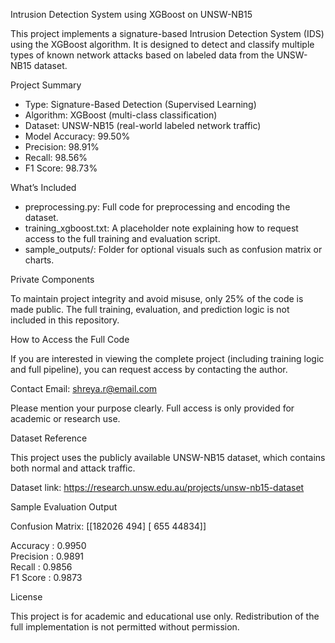 Intrusion Detection System using XGBoost on UNSW-NB15

This project implements a signature-based Intrusion Detection System (IDS) using the XGBoost algorithm. It is designed to detect and classify multiple types of known network attacks based on labeled data from the UNSW-NB15 dataset.

Project Summary

- Type: Signature-Based Detection (Supervised Learning)
- Algorithm: XGBoost (multi-class classification)
- Dataset: UNSW-NB15 (real-world labeled network traffic)
- Model Accuracy: 99.50%
- Precision: 98.91%
- Recall: 98.56%
- F1 Score: 98.73%

What’s Included

- preprocessing.py: Full code for preprocessing and encoding the dataset.
- training_xgboost.txt: A placeholder note explaining how to request access to the full training and evaluation script.
- sample_outputs/: Folder for optional visuals such as confusion matrix or charts.

Private Components

To maintain project integrity and avoid misuse, only 25% of the code is made public. The full training, evaluation, and prediction logic is not included in this repository.

How to Access the Full Code

If you are interested in viewing the complete project (including training logic and full pipeline), you can request access by contacting the author.

Contact Email: shreya.r@email.com

Please mention your purpose clearly. Full access is only provided for academic or research use.

Dataset Reference

This project uses the publicly available UNSW-NB15 dataset, which contains both normal and attack traffic.

Dataset link: https://research.unsw.edu.au/projects/unsw-nb15-dataset

Sample Evaluation Output

Confusion Matrix:
[[182026    494]
 [ 655    44834]]

Accuracy  : 0.9950  
Precision : 0.9891  
Recall    : 0.9856  
F1 Score  : 0.9873

License

This project is for academic and educational use only. Redistribution of the full implementation is not permitted without permission.
